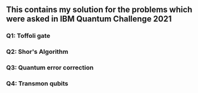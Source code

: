 ## This contains my solution for the problems which were asked in IBM Quantum Challenge 2021
### Q1: Toffoli gate
### Q2: Shor's Algorithm
### Q3: Quantum error correction
### Q4: Transmon qubits

